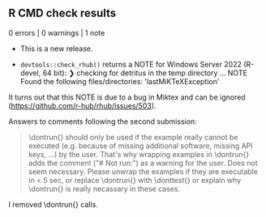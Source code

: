 ## R CMD check results

0 errors | 0 warnings | 1 note

* This is a new release.

* `devtools::check_rhub()` returns a NOTE for Windows Server 2022 (R-devel, 64 bit):
❯ checking for detritus in the temp directory ... NOTE
  Found the following files/directories:
    'lastMiKTeXException'
    
It turns out that this NOTE is due to a bug in Miktex and can be ignored (https://github.com/r-hub/rhub/issues/503).

Answers to comments following the second submission:

> \dontrun{} should only be used if the example really cannot be executed
(e.g. because of missing additional software, missing API keys, ...) by
the user. That's why wrapping examples in \dontrun{} adds the comment
("# Not run:") as a warning for the user.
>Does not seem necessary.
>Please unwrap the examples if they are executable in < 5 sec, or replace
\dontrun{} with \donttest{} or explain why \dontrun{} is really
necassary in these cases.

I removed \dontrun{} calls.

